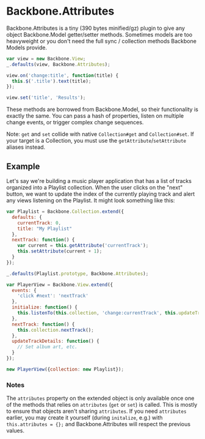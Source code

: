 Backbone.Attributes
===================

Backbone.Attributes is a tiny (390 bytes minified/gz) plugin to give any object
Backbone.Model getter/setter methods. Sometimes models are too heavyweight or
you don't need the full sync / collection methods Backbone Models provide.

```javascript
var view = new Backbone.View;
_.defaults(view, Backbone.Attributes);

view.on('change:title', function(title) {
  this.$('.title').text(title);
});

view.set('title', 'Results');
```

These methods are borrowed from Backbone.Model, so their functionality is
exactly the same. You can pass a hash of properties, listen on multiple
change events, or trigger complex change sequences.

Note: `get` and `set` collide with native `Collection#get` and `Collection#set`. If your
target is a Collection, you must use the `getAttribute`/`setAttribute` aliases
instead.

Example
-------
Let's say we're building a music player application that has a list of tracks
organized into a Playlist collection. When the user clicks on the "next" button,
we want to update the index of the currently playing track and alert any views
listening on the Playlist. It might look something like this:

```javascript
var Playlist = Backbone.Collection.extend({
  defaults: {
    currentTrack: 0,
    title: "My Playlist"
  },
  nextTrack: function() {
    var current = this.getAttribute('currentTrack');
    this.setAttribute(current + 1);
  }
});

_.defaults(Playlist.prototype, Backbone.Attributes);

var PlayerView = Backbone.View.extend({
  events: {
    'click #next': 'nextTrack'
  },
  initialize: function() {
    this.listenTo(this.collection, 'change:currentTrack', this.updateTrackDetails);
  },
  nextTrack: function() {
    this.collection.nextTrack();
  },
  updateTrackDetails: function() {
    // Set album art, etc.
  }
});

new PlayerView({collection: new Playlist});
```

### Notes

The `attributes` property on the extended object is only available once one
of the methods that relies on `attributes` (`get` or `set`) is called. This is
mostly to ensure that objects aren't sharing `attributes`. If you need
`attributes` earlier, you may create it yourself (during `initalize`, e.g.)
with `this.attributes = {};` and Backbone.Attributes will respect the previous
values.

